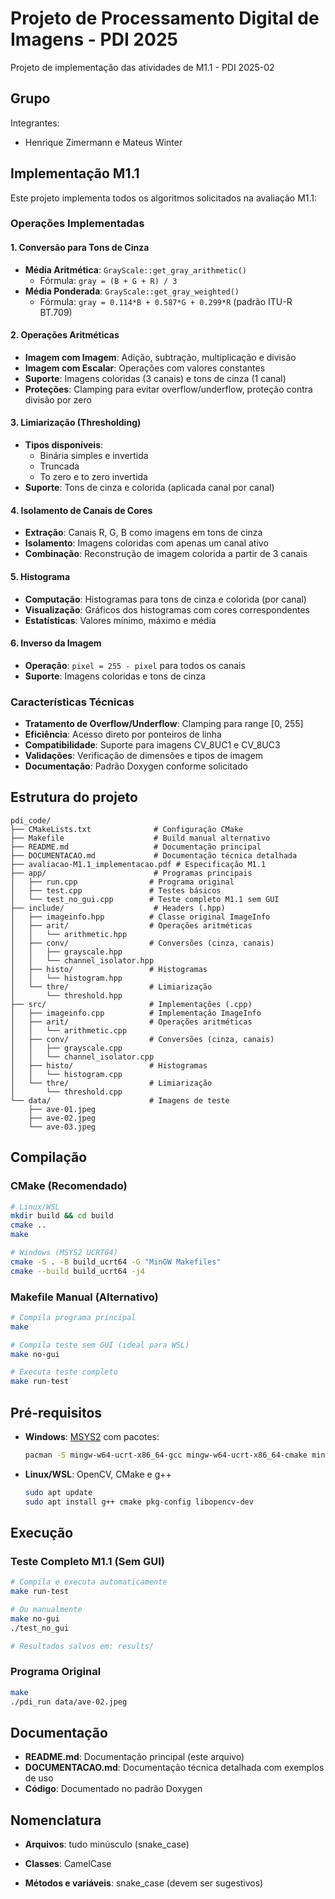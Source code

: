 # Projeto de Processamento Digital de Imagens - PDI 2025

Projeto de implementação das atividades de M1.1 - PDI 2025-02

## Grupo
Integrantes:
- Henrique Zimermann e Mateus Winter

## Implementação M1.1

Este projeto implementa todos os algoritmos solicitados na avaliação M1.1:

### Operações Implementadas

#### 1. Conversão para Tons de Cinza
- **Média Aritmética**: `GrayScale::get_gray_arithmetic()`
  - Fórmula: `gray = (B + G + R) / 3`
- **Média Ponderada**: `GrayScale::get_gray_weighted()`
  - Fórmula: `gray = 0.114*B + 0.587*G + 0.299*R` (padrão ITU-R BT.709)

#### 2. Operações Aritméticas
- **Imagem com Imagem**: Adição, subtração, multiplicação e divisão
- **Imagem com Escalar**: Operações com valores constantes
- **Suporte**: Imagens coloridas (3 canais) e tons de cinza (1 canal)
- **Proteções**: Clamping para evitar overflow/underflow, proteção contra divisão por zero

#### 3. Limiarização (Thresholding)
- **Tipos disponíveis**:
  - Binária simples e invertida
  - Truncada
  - To zero e to zero invertida
- **Suporte**: Tons de cinza e colorida (aplicada canal por canal)

#### 4. Isolamento de Canais de Cores
- **Extração**: Canais R, G, B como imagens em tons de cinza
- **Isolamento**: Imagens coloridas com apenas um canal ativo
- **Combinação**: Reconstrução de imagem colorida a partir de 3 canais

#### 5. Histograma
- **Computação**: Histogramas para tons de cinza e colorida (por canal)
- **Visualização**: Gráficos dos histogramas com cores correspondentes
- **Estatísticas**: Valores mínimo, máximo e média

#### 6. Inverso da Imagem
- **Operação**: `pixel = 255 - pixel` para todos os canais
- **Suporte**: Imagens coloridas e tons de cinza

### Características Técnicas

- **Tratamento de Overflow/Underflow**: Clamping para range [0, 255]
- **Eficiência**: Acesso direto por ponteiros de linha
- **Compatibilidade**: Suporte para imagens CV_8UC1 e CV_8UC3
- **Validações**: Verificação de dimensões e tipos de imagem
- **Documentação**: Padrão Doxygen conforme solicitado

## Estrutura do projeto

```
pdi_code/
├── CMakeLists.txt              # Configuração CMake
├── Makefile                    # Build manual alternativo  
├── README.md                   # Documentação principal
├── DOCUMENTACAO.md             # Documentação técnica detalhada
├── avaliacao-M1.1_implementacao.pdf # Especificação M1.1
├── app/                        # Programas principais
│   ├── run.cpp                # Programa original
│   ├── test.cpp               # Testes básicos
│   └── test_no_gui.cpp        # Teste completo M1.1 sem GUI
├── include/                    # Headers (.hpp)
│   ├── imageinfo.hpp          # Classe original ImageInfo
│   ├── arit/                  # Operações aritméticas
│   │   └── arithmetic.hpp
│   ├── conv/                  # Conversões (cinza, canais)
│   │   ├── grayscale.hpp
│   │   └── channel_isolator.hpp
│   ├── histo/                 # Histogramas
│   │   └── histogram.hpp
│   └── thre/                  # Limiarização
│       └── threshold.hpp
├── src/                       # Implementações (.cpp)
│   ├── imageinfo.cpp          # Implementação ImageInfo
│   ├── arit/                  # Operações aritméticas
│   │   └── arithmetic.cpp
│   ├── conv/                  # Conversões (cinza, canais)
│   │   ├── grayscale.cpp
│   │   └── channel_isolator.cpp
│   ├── histo/                 # Histogramas
│   │   └── histogram.cpp
│   └── thre/                  # Limiarização
│       └── threshold.cpp
└── data/                      # Imagens de teste
    ├── ave-01.jpeg
    ├── ave-02.jpeg
    └── ave-03.jpeg
```

## Compilação

### CMake (Recomendado)
```bash
# Linux/WSL
mkdir build && cd build
cmake ..
make

# Windows (MSYS2 UCRT64)
cmake -S . -B build_ucrt64 -G "MinGW Makefiles"
cmake --build build_ucrt64 -j4
```

### Makefile Manual (Alternativo)
```bash
# Compila programa principal
make

# Compila teste sem GUI (ideal para WSL)
make no-gui

# Executa teste completo
make run-test
```

## Pré-requisitos

- **Windows**: [MSYS2](https://www.msys2.org/) com pacotes:
  ```bash
  pacman -S mingw-w64-ucrt-x86_64-gcc mingw-w64-ucrt-x86_64-cmake mingw-w64-ucrt-x86_64-opencv
  ```
- **Linux/WSL**: OpenCV, CMake e g++
  ```bash
  sudo apt update
  sudo apt install g++ cmake pkg-config libopencv-dev
  ```

## Execução

### Teste Completo M1.1 (Sem GUI)
```bash
# Compila e executa automaticamente
make run-test

# Ou manualmente
make no-gui
./test_no_gui

# Resultados salvos em: results/
```

### Programa Original
```bash
make
./pdi_run data/ave-02.jpeg
```

## Documentação
- **README.md**: Documentação principal (este arquivo)
- **DOCUMENTACAO.md**: Documentação técnica detalhada com exemplos de uso
- **Código**: Documentado no padrão Doxygen

## Nomenclatura
- **Arquivos**: tudo minúsculo (snake_case)
- **Classes**: CamelCase

- **Métodos e variáveis**: snake_case (devem ser sugestivos)
